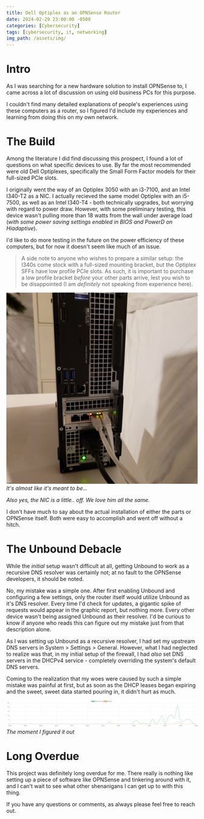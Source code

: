 ```yaml
---
title: Dell Optiplex as an OPNSense Router
date: 2024-02-29 23:00:00 -0500
categories: [Cybersecurity]
tags: [cybersecurity, it, networking]
img_path: /assets/img/
---
```


# Intro

As I was searching for a new hardware solution to install OPNSense to, I came across
a lot of discussion on using old business PCs for this purpose.

I couldn't find many detailed explanations of people's experiences using these computers as a router, so I figured I'd include my experiences and learning from doing this on my own network.

# The Build

Among the literature I did find discussing this prospect, I found a lot of questions on what specific devices to use. By far the most recommended were old Dell Optiplexes, specifically the Small Form Factor models for their full-sized PCIe slots.

I originally went the way of an Optiplex 3050 with an i3-7100, and an Intel I340-T2 as a NIC. I actually recieved the same model Optiplex with an i5-7500, as well as an Intel I340-T4 - both technically upgrades, but worrying with regard to power draw. However, with some preliminary testing, this device wasn't pulling more than 18 watts from the wall under average load (_with some power saving settings enabled in BIOS and PowerD on Hiadaptive_).

I'd like to do more testing in the future on the power efficiency of these computers, but for now it doesn't seem like much of an issue.

> A side note to anyone who wishes to prepare a similar setup: the I340s come stock with a full-sized mounting bracket, but the Optiplex SFFs have low profile PCIe slots. As such, it is important to purchase a low profile bracket _before_ your other parts arrive, lest you wish to be disappointed (I am _definitely_ not speaking from experience here).

![The Optiplex](/assets/img/optiplex-redacted.jpg)
_It's almost like it's meant to be..._

_Also yes, the NIC is a little.. off. We love him all the same._

I don't have much to say about the actual installation of either the parts or OPNSense itself. Both were easy to accomplish and went off without a hitch.

# The Unbound Debacle

While the _initial_ setup wasn't difficult at all, getting Unbound to work as a recursive DNS resolver was certainly not; at no fault to the OPNSense developers, it should be noted.

No, my mistake was a simple one. After first enabling Unbound and configuring a few settings, only the router itself would utilize Unbound as it's DNS resolver. Every time I'd check for updates, a gigantic spike of requests would appear in the graphic report, but nothing more. Every other device wasn't being assigned Unbound as their resolver. I'd be curious to know if anyone who reads this can figure out my mistake just from that description alone.

As I was setting up Unbound as a recursive resolver, I had set my upstream DNS servers in System > Settings > General. However, what I had neglected to realize was that, in my initial setup of the firewall, I had _also_ set DNS servers in the DHCPv4 service - completely overriding the system's default DNS servers.

Coming to the realization that my woes were caused by such a simple mistake was painful at first, but as soon as the DHCP leases began expiring and the sweet, sweet data started pouring in, it didn't hurt as much.

![Unbound Working](/assets/img/unbound-working.png)
_The moment I figured it out_

# Long Overdue

This project was definitely long overdue for me. There really is nothing like setting up a piece of software like OPNSense and tinkering around with it, and I can't wait to see what other shenanigans I can get up to with this thing.

If you have any questions or comments, as always please feel free to reach out.
